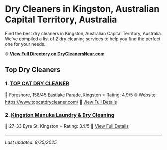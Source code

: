 # Dry Cleaners in Kingston, Australian Capital Territory, Australia

Find the best dry cleaners in Kingston, Australian Capital Territory, Australia. We've compiled a list of 2 dry cleaning services to help you find the perfect one for your needs.

🌐 **[View Full Directory on DryCleanersNear.com](https://drycleanersnear.com/city/Australia/Australian%20Capital%20Territory/Kingston)**

## Top Dry Cleaners

### 1. [TOP CAT DRY CLEANER](https://drycleanersnear.com/dryCleaner/68a2892ee025a3a8d28d37b1/top-cat-dry-cleaner)
📍 Foreshore, 158/45 Eastlake Parade, Kingston
⭐ Rating: 4.9/5
🌐 Website: https://www.topcatdrycleaner.com/
🔗 [View Full Details](https://drycleanersnear.com/dryCleaner/68a2892ee025a3a8d28d37b1/top-cat-dry-cleaner)

### 2. [Kingston Manuka Laundry & Dry Cleaning](https://drycleanersnear.com/dryCleaner/68a2893ce025a3a8d28d3991/kingston-manuka-laundry-dry-cleaning)
📍 27-33 Eyre St, Kingston
⭐ Rating: 3.9/5
🔗 [View Full Details](https://drycleanersnear.com/dryCleaner/68a2893ce025a3a8d28d3991/kingston-manuka-laundry-dry-cleaning)


---

*Last updated: 8/25/2025*
